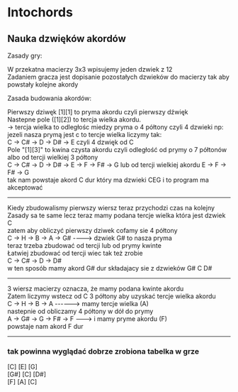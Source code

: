 # Intochords
## Nauka dzwięków akordów


Zasady gry:  

W przekatna macierzy 3x3 wpisujemy jeden dzwiek z 12  
Zadaniem gracza jest dopisanie pozostałych dzwieków do macierzy tak aby powstały kolejne akordy

Zasada budowania akordów:

 
 Pierwszy dziwęk [1][1] to pryma akordu czyli pierwszy dźwięk  
Nastepne pole ([1][2]) to tercja wielka akordu.  
-> tercja wielka to odległośc miedzy pryma o 4 półtony czyli 4 dzwieki np:  
jezeli nasza prymą jest c to tercje wielka liczymy tak:  
C -> C# -> D -> D# -> E czyli 4 dzwięk od C  
Pole "[1][3]" to kwina czysta akordu czyli odległość od prymy o 7 półtonów albo od tercji wielkiej 3 półtony  
C -> C# -> D -> D# -> E -> F -> F# -> G    lub od tercji wielkiej akordu E -> F -> F# -> G  
tak nam powstaje akord C dur który ma dzwieki CEG i to program ma akceptować


------------------------------------------------------------------------------------------------------------------

Kiedy zbudowalismy pierwszy wiersz teraz przychodzi czas na kolejny  
Zasady sa te same lecz teraz mamy podana tercje wielka która jest dzwiek C  
zatem aby obliczyć pierwszy dziwek cofamy sie 4 półtony  
C -> H -> B -> A -> G#  ----> dzwiek G# to nasza pryma  
teraz trzeba zbudować od tercji lub od prymy kwinte  
Łatwiej zbudować od tercji wiec tak też zrobie  
C -> C# -> D -> D#  
w ten sposób mamy akord G# dur składajacy sie z dzwieków G# C D#  


------------------------------------------------------------------------------------------------------------------


3 wiersz macierzy oznacza, że mamy podana kwinte akordu  
Zatem liczymy wstecz od C 3 półtony aby uzyskać tercje wielka akordu  
C -> H -> B -> A  ------> mamy tercje wielka (A)  
nastepnie od obliczamy 4 półtony w dół do prymy  
A -> G# -> G -> F# -> F ---> i mamy pryme akordu (F)  
powstaje nam akord F dur  


------------------------------------------------------------------------------------------------------------------

 ### tak powinna wyglądać dobrze zrobiona tabelka w grze  
 [C]  [E]  [G]  
 [G#] [C]  [D#]  
 [F]  [A]  [C]

